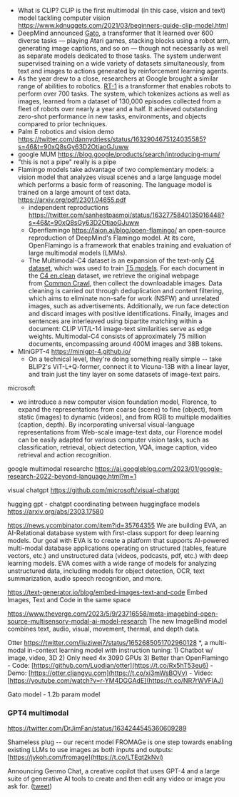 - What is CLIP? CLIP is the first multimodal (in this case, vision and text) model tackling computer vision https://www.kdnuggets.com/2021/03/beginners-guide-clip-model.html
- DeepMind announced [Gato](https://www.deeplearning.ai/the-batch/one-model-hundreds-of-tasks/), a transformer that It learned over 600 diverse tasks — playing Atari games, stacking blocks using a robot arm, generating image captions, and so on — though not necessarily as well as separate models dedicated to those tasks. The system underwent supervised training on a wide variety of datasets simultaneously, from text and images to actions generated by reinforcement learning agents.
-   As the year drew to a close, researchers at Google brought a similar range of abilities to robotics. [RT-1](https://ai.googleblog.com/2022/12/rt-1-robotics-transformer-for-real.html?utm_campaign=The%20Batch&utm_source=hs_email&utm_medium=email&_hsenc=p2ANqtz-8HbXG-ZkwAj82Nv49uUrBwOHz4zUj3mkyjIfEd5lU7h3JHZR0pEG5OpkUCPPqwWvqMbjWl) is a transformer that enables robots to perform over 700 tasks. The system, which tokenizes actions as well as images, learned from a dataset of 130,000 episodes collected from a fleet of robots over nearly a year and a half. It achieved outstanding zero-shot performance in new tasks, environments, and objects compared to prior techniques.
- Palm E robotics and vision demo https://twitter.com/dannydriess/status/1632904675124035585?s=46&t=90xQ8sGy63D2OtiaoGJuww
- google MUM https://blog.google/products/search/introducing-mum/
- "this is not a pipe" really is a pipe
- Flamingo models take advantage of two complementary  models: a vision model that analyzes visual scenes and a large language model   which performs a basic form of reasoning. The language model is trained on a  large amount of text data. https://arxiv.org/pdf/2301.04655.pdf
	- independent reproductions https://twitter.com/sanhestpasmoi/status/1632775840135016448?s=46&t=90xQ8sGy63D2OtiaoGJuww
	- Openflamingo https://laion.ai/blog/open-flamingo/  an open-source reproduction of DeepMind's Flamingo model. At its core, OpenFlamingo is a framework that enables training and evaluation of large multimodal models (LMMs).
	- The Multimodal-C4 dataset is an expansion of the text-only [C4 dataset](https://www.tensorflow.org/datasets/catalog/c4), which was used to train [T5 models](https://arxiv.org/abs/1910.10683). For each document in the [C4 en.clean](https://www.tensorflow.org/datasets/catalog/c4#c4en_default_config) dataset, we retrieve the original webpage from [Common Crawl](https://commoncrawl.org/), then collect the downloadable images. Data cleaning is carried out through deduplication and content filtering, which aims to eliminate non-safe for work (NSFW) and unrelated images, such as advertisements. Additionally, we run face detection and discard images with positive identifications. Finally, images and sentences are interleaved using bipartite matching within a document: CLIP ViT/L-14 image-text similarities serve as edge weights. Multimodal-C4 consists of approximately 75 million documents, encompassing around 400M images and 38B tokens. 
- MiniGPT-4 https://minigpt-4.github.io/
	- On a technical level, they're doing something really simple -- take BLIP2's ViT-L+Q-former, connect it to Vicuna-13B with a linear layer, and train just the tiny layer on some datasets of image-text pairs.

microsoft
- we introduce a new computer vision foundation model, Florence, to expand the representations from coarse (scene) to fine (object), from static (images) to dynamic (videos), and from RGB to multiple modalities (caption, depth). By incorporating universal visual-language representations from Web-scale image-text data, our Florence model can be easily adapted for various computer vision tasks, such as classification, retrieval, object detection, VQA, image caption, video retrieval and action recognition.

google multimodal researchc https://ai.googleblog.com/2023/01/google-research-2022-beyond-language.html?m=1


visual chatgpt https://github.com/microsoft/visual-chatgpt


hugging gpt - chatgpt coordinating between huggingface models https://arxiv.org/abs/2303.17580
  
https://news.ycombinator.com/item?id=35764355
We are building EVA, an AI-Relational database system with first-class support for deep learning models. Our goal with EVA is to create a platform that supports AI-powered multi-modal database applications operating on structured (tables, feature vectors, etc.) and unstructured data (videos, podcasts, pdf, etc.) with deep learning models. EVA comes with a wide range of models for analyzing unstructured data, including models for object detection, OCR, text summarization, audio speech recognition, and more.

https://text-generator.io/blog/embed-images-text-and-code Embed Images, Text and Code in the same space

https://www.theverge.com/2023/5/9/23716558/meta-imagebind-open-source-multisensory-modal-ai-model-research The new ImageBind model combines text, audio, visual, movement, thermal, and depth data.


Otter https://twitter.com/liuziwei7/status/1652685051702960128
*, a multi-modal in-context learning model with instruction tuning: 1) Chatbot w/ image, video, 3D 2) Only need 4x 3090 GPUs 3) Better than OpenFlamingo - Code: [https://github.com/Luodian/otter](https://t.co/Rx5hT53eu6) - Demo: [https://otter.cliangyu.com](https://t.co/xi3mWsBOVv) - Video: [https://youtube.com/watch?v=r-YM4DGGAdE](https://t.co/NR7rWVFlAJ)


Gato model - 1.2b param model

### GPT4 multimodal 
https://twitter.com/DrJimFan/status/1634244545360609289

Shameless plug -- our recent model FROMAGe is one step towards enabling existing LLMs to use images as both inputs and outputs: [https://jykoh.com/fromage](https://t.co/LTEqt2kNvi)

Announcing Genmo Chat, a creative copilot that uses GPT-4 and a large suite of generative AI tools to create and then edit any video or image you ask for. ([tweet](https://twitter.com/genmoai/status/1640760678167478274))

